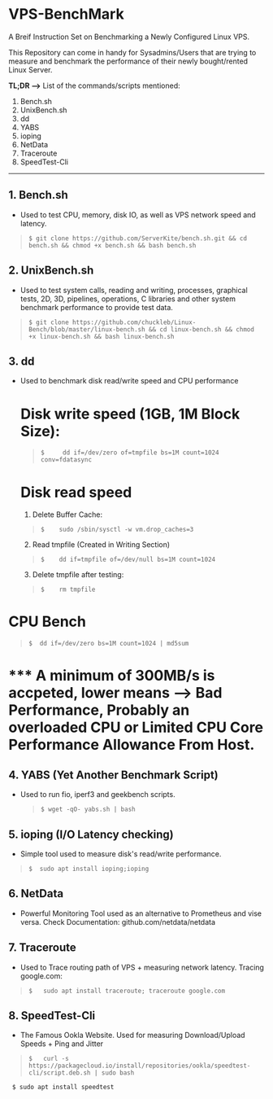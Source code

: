 # VPS-BenchMark
A Breif Instruction Set on Benchmarking a Newly Configured Linux VPS.

This Repository can come in handy for Sysadmins/Users that are trying to measure and benchmark the performance of their newly bought/rented Linux Server.

**TL;DR -->**
List of the commands/scripts mentioned:
 1. Bench.sh
 2. UnixBench.sh
 3. dd
 4. YABS
 5. ioping
 6. NetData
 7. Traceroute
 8. SpeedTest-Cli

----
## **1. Bench.sh**
   - Used to test CPU, memory, disk IO, as well as VPS network speed and latency.
>     $ git clone https://github.com/ServerKite/bench.sh.git && cd bench.sh && chmod +x bench.sh && bash bench.sh
     
     

## **2. UnixBench.sh**
   - Used to test system calls, reading and writing, processes, graphical tests, 2D, 3D, pipelines, operations, C libraries and other system benchmark performance to provide test data.
>     $ git clone https://github.com/chuckleb/Linux-Bench/blob/master/linux-bench.sh && cd linux-bench.sh && chmod +x linux-bench.sh && bash linux-bench.sh

     

## **3. dd**
   - Used to benchmark disk read/write speed and CPU performance
     # Disk write speed (1GB, 1M Block Size):
     >     $     dd if=/dev/zero of=tmpfile bs=1M count=1024 conv=fdatasync

     # Disk read speed
     1. Delete Buffer Cache:
     >     $    sudo /sbin/sysctl -w vm.drop_caches=3
     2. Read tmpfile (Created in Writing Section)
     >     $    dd if=tmpfile of=/dev/null bs=1M count=1024
     3. Delete tmpfile after testing:
     >     $    rm tmpfile
 
   # CPU Bench
   >     $  dd if=/dev/zero bs=1M count=1024 | md5sum
  # *** A minimum of 300MB/s is accpeted, lower means --> Bad Performance, Probably an overloaded CPU or Limited CPU Core Performance Allowance From Host.
   


## **4. YABS (Yet Another Benchmark Script)**
   - Used to run fio, iperf3 and geekbench scripts.
     >     $ wget -qO- yabs.sh | bash


## **5. ioping (I/O Latency checking)**
   - Simple tool used to measure disk's read/write performance.
   >     $  sudo apt install ioping;ioping


## **6. NetData**
   - Powerful Monitoring Tool used as an alternative to Prometheus and vise versa.
     Check Documentation: github.com/netdata/netdata


## **7. Traceroute**
   - Used to Trace routing path of VPS + measuring network latency.
     Tracing google.com:
   >     $   sudo apt install traceroute; traceroute google.com


## **8. SpeedTest-Cli**
   - The Famous Ookla Website. Used for measuring Download/Upload Speeds + Ping and Jitter
   >     $   curl -s https://packagecloud.io/install/repositories/ookla/speedtest-cli/script.deb.sh | sudo bash
     $ sudo apt install speedtest
